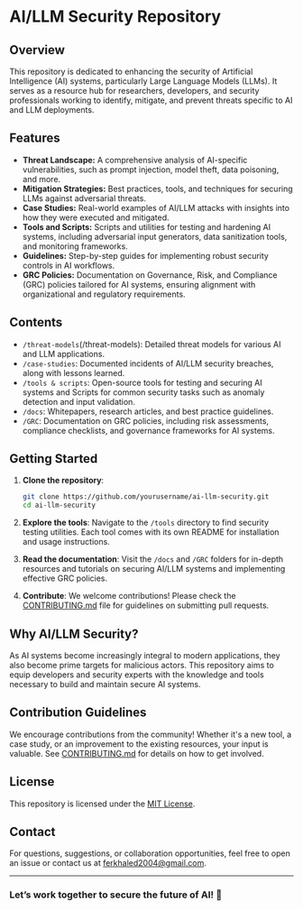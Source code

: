 # AI/LLM Security Repository

## Overview

This repository is dedicated to enhancing the security of Artificial Intelligence (AI) systems, particularly Large Language Models (LLMs). It serves as a resource hub for researchers, developers, and security professionals working to identify, mitigate, and prevent threats specific to AI and LLM deployments.

## Features

- **Threat Landscape:** A comprehensive analysis of AI-specific vulnerabilities, such as prompt injection, model theft, data poisoning, and more.
- **Mitigation Strategies:** Best practices, tools, and techniques for securing LLMs against adversarial threats.
- **Case Studies:** Real-world examples of AI/LLM attacks with insights into how they were executed and mitigated.
- **Tools and Scripts:** Scripts and utilities for testing and hardening AI systems, including adversarial input generators, data sanitization tools, and monitoring frameworks.
- **Guidelines:** Step-by-step guides for implementing robust security controls in AI workflows.
- **GRC Policies:** Documentation on Governance, Risk, and Compliance (GRC) policies tailored for AI systems, ensuring alignment with organizational and regulatory requirements.

## Contents

- `/threat-models`(/threat-models): Detailed threat models for various AI and LLM applications.
- `/case-studies`: Documented incidents of AI/LLM security breaches, along with lessons learned.
- `/tools & scripts`: Open-source tools for testing and securing AI systems and  Scripts for common security tasks such as anomaly detection and input validation.
- `/docs`: Whitepapers, research articles, and best practice guidelines.
- `/GRC`: Documentation on GRC policies, including risk assessments, compliance checklists, and governance frameworks for AI systems.


## Getting Started

1. **Clone the repository**:
   ```bash
   git clone https://github.com/yourusername/ai-llm-security.git
   cd ai-llm-security
   ```

2. **Explore the tools**:
   Navigate to the `/tools` directory to find security testing utilities. Each tool comes with its own README for installation and usage instructions.

3. **Read the documentation**:
   Visit the `/docs` and `/GRC` folders for in-depth resources and tutorials on securing AI/LLM systems and implementing effective GRC policies.

4. **Contribute**:
   We welcome contributions! Please check the [CONTRIBUTING.md](CONTRIBUTING.md) file for guidelines on submitting pull requests.

## Why AI/LLM Security?

As AI systems become increasingly integral to modern applications, they also become prime targets for malicious actors. This repository aims to equip developers and security experts with the knowledge and tools necessary to build and maintain secure AI systems.

## Contribution Guidelines

We encourage contributions from the community! Whether it's a new tool, a case study, or an improvement to the existing resources, your input is valuable. See [CONTRIBUTING.md](CONTRIBUTING.md) for details on how to get involved.

## License

This repository is licensed under the [MIT License](LICENSE).

## Contact

For questions, suggestions, or collaboration opportunities, feel free to open an issue or contact us at [ferkhaled2004@gmail.com](mailto:ferkhaled2004@gmail.com).

---

### Let’s work together to secure the future of AI! 🚀

